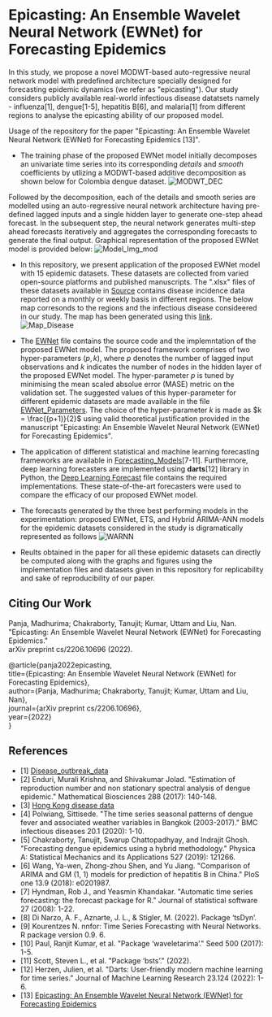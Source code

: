 # Epicasting: An Ensemble Wavelet Neural Network (EWNet) for Forecasting Epidemics

In this study, we propose a novel MODWT-based auto-regressive neural network model with predefined architecture specially designed for forecasting epidemic dynamics (we refer as "epicasting"). Our study considers publicly available real-world infectious disease datatsets namely - influenza[1], dengue[1-5], hepatitis B[6], and malaria[1] from different regions to analyse the epicasting abiility of our proposed model.

Usage of the repository for the paper "Epicasting: An Ensemble Wavelet Neural Network (EWNet) for Forecasting Epidemics [13]".

* The training phase of the proposed EWNet model initially decomposes an univariate time series into its corresponding *details* and *smooth* coefficients by utlizing a MODWT-based additive decomposition as shown below for Colombia dengue dataset. 
![MODWT_DEC](https://user-images.githubusercontent.com/78313840/174397497-552ff314-e630-45ed-8d45-3c075470563c.png)

Followed by the decomposition, each of the details and smooth series are modelled using an auto-regressive neural network architecture having pre-defined lagged inputs and a single hidden layer to generate one-step ahead forecast. In the subsequent step, the neural network generates multi-step ahead forecasts iteratively and aggregates the corresponding forecasts to generate the final output. Graphical representation of the proposed EWNet model is provided below:
![Model_Img_mod](https://user-images.githubusercontent.com/78313840/174395719-4c5be830-8e78-431e-b90f-4dcd2ec2df35.jpg)


* In this repository, we present application of the proposed EWNet model with 15 epidemic datasets. These datasets are collected from varied open-source platforms and published manuscripts. The ".xlsx" files of these datasets available in [Source](https://github.com/mad-stat/Epicasting/tree/main/Datasets) contains disease incidence data reported on a monthly or weekly basis in different regions. The below map corresonds to the regions and the infectious disease consideered in our study. The map has been generated using this [link](https://www.mapchart.net/).
![Map_Disease](https://user-images.githubusercontent.com/78313840/174397613-f52e8828-764f-4ca3-851e-e21b1007b4b8.png)
  
  
* The [EWNet](https://github.com/mad-stat/Epicasting/blob/main/Models/EWNet.R) file contains the source code and the implemntation of the proposed EWNet model. The proposed framework comprises of two hyper-parameters $(p,k)$, where $p$ denotes the number of lagged input observations and $k$ indicates the number of nodes in the hidden layer of the proposed EWNet model. The hyper-parameter $p$ is tuned by minimising the mean scaled absolue error (MASE) metric on the validation set. The suggested values of this hyper-parameter for different epidemic datasets are made available in the file [EWNet_Parameters](https://github.com/mad-stat/Epicasting/blob/main/Models/Suggested%20hyper-parameter%20values%20of%20EWNet%20model.xlsx). The choice of the hyper-parameter $k$ is made as $k = \frac{(p+1)}{2}$ using valid theoretical justification provided in the manuscript "Epicasting: An Ensemble Wavelet Neural Network (EWNet) for Forecasting Epidemics".  

* The application of different statistical and machine learning forecasting frameworks are available in [Forecasting_Models](https://github.com/mad-stat/Epicasting/blob/main/Models/Forecasting_Model_Implementation.R)[7-11]. Furthermore, deep learning forecasters are implemented using **darts**[12] library in Python, the [Deep Learning Forecast](https://github.com/mad-stat/Epicasting/blob/main/Models/Deep_Learning_Models.py) file contains the required implementations. These state-of-the-art forecasters were used to compare the efficacy of our proposed EWNet model.

* The forecasts generated by the three best performing models in the experimentation: proposed EWNet, ETS, and Hybrid ARIMA-ANN models for the epidemic datasets considered in the study is digramatically represented as follows
![WARNN](https://user-images.githubusercontent.com/78313840/174397904-c16e9dc1-d979-44b5-8492-33d54f441ba7.png)

* Reults obtained in the paper for all these epidemic datasets can directly be computed along with the graphs and figures using the implementation files and datasets given in this repository for replicability and sake of reproducibility of our paper. 

## Citing Our Work
Panja, Madhurima; Chakraborty, Tanujit; Kumar, Uttam and Liu, Nan.\
"Epicasting: An Ensemble Wavelet Neural Network (EWNet) for Forecasting Epidemics."\
arXiv preprint cs/2206.10696 (2022).

@article{panja2022epicasting,\
  title={Epicasting: An Ensemble Wavelet Neural Network (EWNet) for Forecasting Epidemics},\
  author={Panja, Madhurima; Chakraborty, Tanujit; Kumar, Uttam and Liu, Nan},\
  journal={arXiv preprint cs/2206.10696},\
  year={2022}\
}

## References
* <a id="1">[1]</a> [Disease_outbreak_data](https://github.com/JohannHM/Disease-Outbreaks-Data)
* <a id="2">[2]</a> Enduri, Murali Krishna, and Shivakumar Jolad. "Estimation of reproduction number and non stationary spectral analysis of dengue epidemic." Mathematical Biosciences 288 (2017): 140-148.
* <a id="3">[3]</a> [Hong Kong disease data](https://data.gov.hk/en-data/dataset/hk-dh-chpsebcdde-dengue-fever-cases)
* <a id="4">[4]</a> Polwiang, Sittisede. "The time series seasonal patterns of dengue fever and associated weather variables in Bangkok (2003-2017)." BMC infectious diseases 20.1 (2020): 1-10.
* <a id="5">[5]</a> Chakraborty, Tanujit, Swarup Chattopadhyay, and Indrajit Ghosh. "Forecasting dengue epidemics using a hybrid methodology." Physica A: Statistical Mechanics and its Applications 527 (2019): 121266.
* <a id="6">[6]</a>  Wang, Ya-wen, Zhong-zhou Shen, and Yu Jiang. "Comparison of ARIMA and GM (1, 1) models for prediction of hepatitis B in China." PloS one 13.9 (2018): e0201987.
* <a id="7">[7]</a> Hyndman, Rob J., and Yeasmin Khandakar. "Automatic time series forecasting: the forecast package for R." Journal of statistical software 27 (2008): 1-22.
* <a id="8">[8]</a> Di Narzo, A. F., Aznarte, J. L., & Stigler, M. (2022). Package ‘tsDyn’.
* <a id="9">[9]</a> Kourentzes N. nnfor: Time Series Forecasting with Neural Networks. R package version 0.9. 6.
* <a id="10">[10]</a> Paul, Ranjit Kumar, et al. "Package ‘waveletarima’." Seed 500 (2017): 1-5.
* <a id="11">[11]</a> Scott, Steven L., et al. "Package ‘bsts’." (2022).
* <a id="12">[12]</a> Herzen, Julien, et al. "Darts: User-friendly modern machine learning for time series." Journal of Machine Learning Research 23.124 (2022): 1-6.
* <a id="13">[13]</a> [Epicasting: An Ensemble Wavelet Neural Network (EWNet) for Forecasting Epidemics](https://arxiv.org/pdf/2206.10696.pdf)
